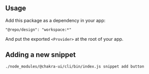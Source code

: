 ## Usage

Add this package as a dependency in your app:

```
"@repo/design": "workspace:*"
```

And put the exported `<Provider>` at the root of your app.

## Adding a new snippet

```bash
./node_modules/@chakra-ui/cli/bin/index.js snippet add button
```
